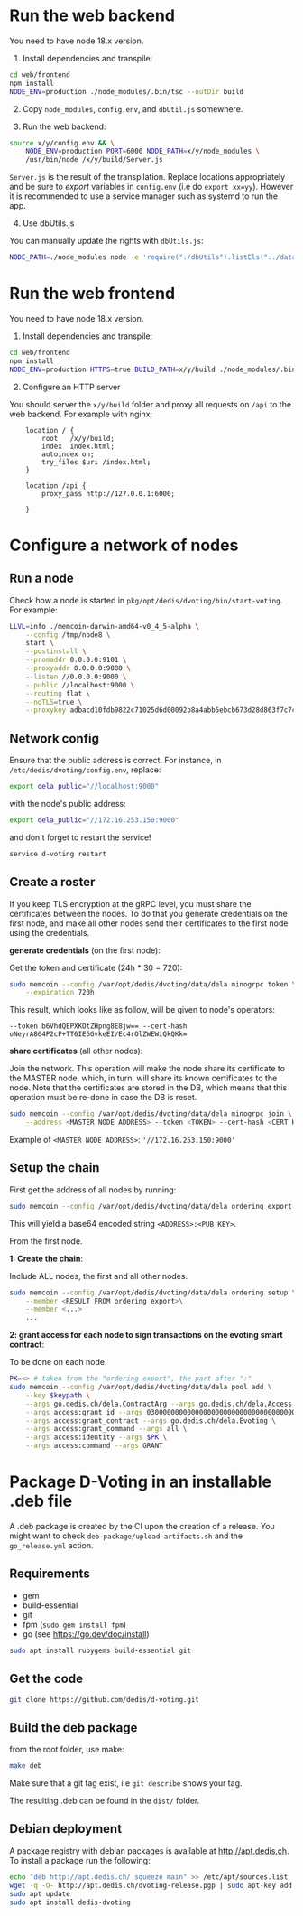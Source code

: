 # Run the web backend

You need to have node 18.x version.

1) Install dependencies and transpile:

```sh
cd web/frontend
npm install
NODE_ENV=production ./node_modules/.bin/tsc --outDir build
```

2) Copy `node_modules`, `config.env`, and `dbUtil.js` somewhere.

3) Run the web backend:

```sh
source x/y/config.env && \
    NODE_ENV=production PORT=6000 NODE_PATH=x/y/node_modules \
    /usr/bin/node /x/y/build/Server.js
```

`Server.js` is the result of the transpilation. Replace locations appropriately
and be sure to *export* variables in `config.env` (i.e do `export xx=yy`).
However it is recommended to use a service manager such as systemd to run the
app.

4) Use dbUtils.js

You can manually update the rights with `dbUtils.js`:

```sh
NODE_PATH=./node_modules node -e 'require("./dbUtils").listEls("../data/dvoting-users")'
```

# Run the web frontend

You need to have node 18.x version.

1) Install dependencies and transpile:

```sh
cd web/frontend
npm install
NODE_ENV=production HTTPS=true BUILD_PATH=x/y/build ./node_modules/.bin/react-scripts build
```

2) Configure an HTTP server

You should server the `x/y/build` folder and proxy all requests on `/api` to the
web backend. For example with nginx:

```
    location / {
        root   /x/y/build;
        index  index.html;
        autoindex on;
        try_files $uri /index.html;
    }

    location /api {
        proxy_pass http://127.0.0.1:6000;

    }
```

# Configure a network of nodes

## Run a node

Check how a node is started in `pkg/opt/dedis/dvoting/bin/start-voting`. For
example:

```sh
LLVL=info ./memcoin-darwin-amd64-v0_4_5-alpha \
    --config /tmp/node8 \
    start \
    --postinstall \
    --promaddr 0.0.0.0:9101 \
    --proxyaddr 0.0.0.0:9080 \
    --listen //0.0.0.0:9000 \
    --public //localhost:9000 \
    --routing flat \
    --noTLS=true \
    --proxykey adbacd10fdb9822c71025d6d00092b8a4abb5ebcb673d28d863f7c7c5adaddf3
```

## Network config

Ensure that the public address is correct. For instance, in
`/etc/dedis/dvoting/config.env`, replace:

```sh
export dela_public="//localhost:9000"
```

with the node's public address:

```sh
export dela_public="//172.16.253.150:9000"
```

and don't forget to restart the service!

```sh
service d-voting restart
```

## Create a roster

If you keep TLS encryption at the gRPC level, you must share the certificates
between the nodes. To do that you generate credentials on the first node, and
make all other nodes send their certificates to the first node using the
credentials.

**generate credentials** (on the first node):

Get the token and certificate (24h * 30 = 720):

```sh
sudo memcoin --config /var/opt/dedis/dvoting/data/dela minogrpc token \
    --expiration 720h
```

This result, which looks like as follow, will be given to node's operators:

```
--token b6VhdQEPXKOtZHpng8E8jw== --cert-hash oNeyrA864P2cP+TT6IE6GvkeEI/Ec4rOlZWEWiQkQKk=
```

**share certificates** (all other nodes):

Join the network. This operation will make the node share its certificate to the
MASTER node, which, in turn, will share its known certificates to the node. Note
that the certificates are stored in the DB, which means that this operation must
be re-done in case the DB is reset.

```sh
sudo memcoin --config /var/opt/dedis/dvoting/data/dela minogrpc join \
    --address <MASTER NODE ADDRESS> --token <TOKEN> --cert-hash <CERT HASH>
```

Example of `<MASTER NODE ADDRESS>`: `'//172.16.253.150:9000'`

## Setup the chain

First get the address of all nodes by running:

```sh
sudo memcoin --config /var/opt/dedis/dvoting/data/dela ordering export
```

This will yield a base64 encoded string `<ADDRESS>:<PUB KEY>`.

From the first node.

**1: Create the chain**:

Include ALL nodes, the first and all other nodes.

```sh
sudo memcoin --config /var/opt/dedis/dvoting/data/dela ordering setup \
    --member <RESULT FROM ordering export>\
    --member <...>
    ...
```

**2: grant access for each node to sign transactions on the evoting smart contract**:

To be done on each node.

```sh
PK=<> # taken from the "ordering export", the part after ":"
sudo memcoin --config /var/opt/dedis/dvoting/data/dela pool add \
    --key $keypath \
    --args go.dedis.ch/dela.ContractArg --args go.dedis.ch/dela.Access \
    --args access:grant_id --args 0300000000000000000000000000000000000000000000000000000000000000 \
    --args access:grant_contract --args go.dedis.ch/dela.Evoting \
    --args access:grant_command --args all \
    --args access:identity --args $PK \
    --args access:command --args GRANT
```

# Package D-Voting in an installable .deb file

A .deb package is created by the CI upon the creation of a release. You might
want to check `deb-package/upload-artifacts.sh` and the `go_release.yml` action.

## Requirements

- gem
- build-essential
- git
- fpm (`sudo gem install fpm`)
- go (see https://go.dev/doc/install)

```sh
sudo apt install rubygems build-essential git
```

## Get the code

```sh
git clone https://github.com/dedis/d-voting.git 
```

## Build the deb package

from the root folder, use make:

```sh
make deb
```

Make sure that a git tag exist, i.e `git describe` shows your tag.

The resulting .deb can be found in the `dist/` folder.

## Debian deployment

A package registry with debian packages is available at http://apt.dedis.ch.
To install a package run the following:

```sh
echo "deb http://apt.dedis.ch/ squeeze main" >> /etc/apt/sources.list
wget -q -O- http://apt.dedis.ch/dvoting-release.pgp | sudo apt-key add -
sudo apt update
sudo apt install dedis-dvoting
```
